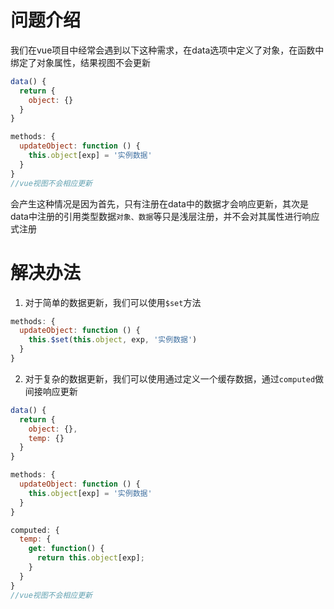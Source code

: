 <!--
 * @Author: xiaotian
 * @Date: 2022-06-23 12:01:28
 * @LastEditors: xiaotian
 * @LastEditTime: 2022-06-27 15:53:30
 * @Description: 
-->


# 问题介绍
我们在vue项目中经常会遇到以下这种需求，在data选项中定义了对象，在函数中绑定了对象属性，结果视图不会更新

```javascript
data() {
  return {
    object: {}
  }
}

methods: {
  updateObject: function () {
    this.object[exp] = '实例数据'
  }
}
//vue视图不会相应更新
```
会产生这种情况是因为首先，只有注册在data中的数据才会响应更新，其次是data中注册的引用类型数据`对象、数据`等只是浅层注册，并不会对其属性进行响应式注册

# 解决办法
1. 对于简单的数据更新，我们可以使用`$set`方法
```javascript
methods: {
  updateObject: function () {
    this.$set(this.object, exp, '实例数据')
  }
}
```

2. 对于复杂的数据更新，我们可以使用通过定义一个缓存数据，通过`computed`做间接响应更新
```javascript
data() {
  return {
    object: {},
    temp: {}
  }
}

methods: {
  updateObject: function () {
    this.object[exp] = '实例数据'
  }
}

computed: {
  temp: {
    get: function() {
      return this.object[exp];
    }
  }
}
//vue视图不会相应更新
```


